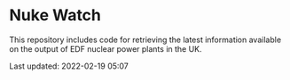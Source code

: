 # Nuke Watch

This repository includes code for retrieving the latest information available on the output of EDF nuclear power plants in the UK.

Last updated: 2022-02-19 05:07